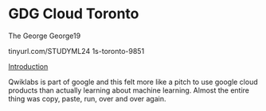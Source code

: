 # GDG Cloud Toronto 

The George
George19

tinyurl.com/STUDYML24
1s-toronto-9851

[Introduction](introduction)

Qwiklabs is part of google and this felt more like a pitch to use google cloud products than actually learning about machine learning. Almost the entire thing was copy, paste, run, over and over again.
